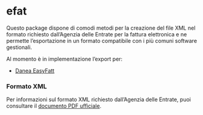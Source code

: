 # efat

Questo package dispone di comodi metodi per la creazione del file XML nel formato richiesto dall’Agenzia delle Entrate per la fattura elettronica e ne permette l’esportazione in un formato compatibile con i più comuni software gestionali.

Al momento è in implementazione l’export per:

* [Danea EasyFatt](https://www.danea.it/software/easyfatt/)

### Formato XML

Per informazioni sul formato XML richiesto dall’Agenzia delle Entrate, puoi consultare il [documento PDF ufficiale](https://www.fatturapa.gov.it/export/fatturazione/sdi/Specifiche_tecniche_del_formato_FatturaPA_v1.2.pdf).
